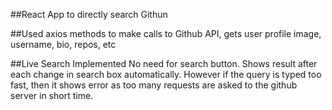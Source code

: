 ##React App to directly search Githun

##Used axios methods to make calls to Github API, gets user profile image, username, bio, repos, etc

##Live Search Implemented
No need for search button. Shows result after each change in search box automatically. However if the query is typed too fast, then it shows error as too many requests are asked to the github server in short time.
